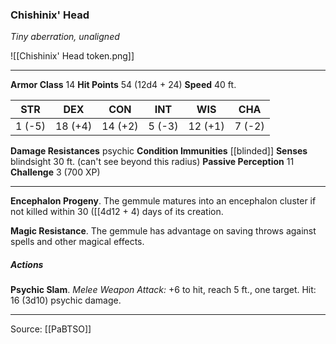 ### Chishinix' Head
_Tiny aberration, unaligned_

![[Chishinix' Head token.png]]


---

**Armor Class** 14
**Hit Points** 54 (12d4 + 24)
**Speed** 40 ft.

| STR     | DEX     | CON     | INT     | WIS     | CHA     |
|---------|---------|---------|---------|---------|---------|
| 1 (-5) | 18 (+4) | 14 (+2) | 5 (-3) | 12 (+1) | 7 (-2) |

**Damage Resistances** psychic
**Condition Immunities** [[blinded]]
**Senses** blindsight 30 ft. (can't see beyond this radius)
**Passive Perception** 11
**Challenge** 3 (700 XP)

---

**Encephalon Progeny**. The gemmule matures into an encephalon cluster if not killed within 30 ([[4d12 + 4) days of its creation.

**Magic Resistance**. The gemmule has advantage on saving throws against spells and other magical effects.

##### Actions
**Psychic Slam**. _Melee Weapon Attack:_ +6 to hit, reach 5 ft., one target. Hit: 16 (3d10) psychic damage.


---

Source: [[PaBTSO]]